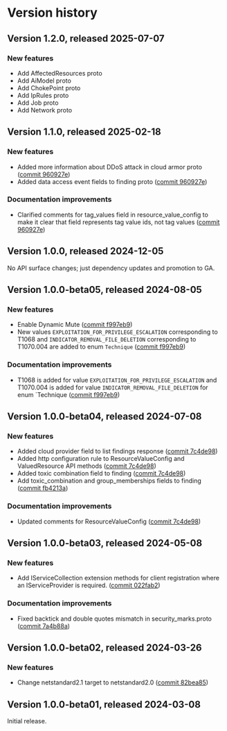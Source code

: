 # Version history

## Version 1.2.0, released 2025-07-07

### New features

- Add AffectedResources proto
- Add AiModel proto
- Add ChokePoint proto
- Add IpRules proto
- Add Job proto
- Add Network proto

## Version 1.1.0, released 2025-02-18

### New features

- Added more information about DDoS attack in cloud armor proto ([commit 960927e](https://github.com/googleapis/google-cloud-dotnet/commit/960927e2a7049e69035e761de9246b76de2bd8ac))
- Added data access event fields to finding proto ([commit 960927e](https://github.com/googleapis/google-cloud-dotnet/commit/960927e2a7049e69035e761de9246b76de2bd8ac))

### Documentation improvements

- Clarified comments for tag_values field in resource_value_config to make it clear that field represents tag value ids, not tag values ([commit 960927e](https://github.com/googleapis/google-cloud-dotnet/commit/960927e2a7049e69035e761de9246b76de2bd8ac))

## Version 1.0.0, released 2024-12-05

No API surface changes; just dependency updates and promotion to GA.

## Version 1.0.0-beta05, released 2024-08-05

### New features

- Enable Dynamic Mute ([commit f997eb9](https://github.com/googleapis/google-cloud-dotnet/commit/f997eb9541b23d209614bb46112641dfd38c6ea6))
- New values `EXPLOITATION_FOR_PRIVILEGE_ESCALATION` corresponding to T1068 and `INDICATOR_REMOVAL_FILE_DELETION` corresponding to T1070.004 are added to enum `Technique` ([commit f997eb9](https://github.com/googleapis/google-cloud-dotnet/commit/f997eb9541b23d209614bb46112641dfd38c6ea6))

### Documentation improvements

- T1068 is added for value `EXPLOITATION_FOR_PRIVILEGE_ESCALATION` and T1070.004 is added for value `INDICATOR_REMOVAL_FILE_DELETION` for enum `Technique ([commit f997eb9](https://github.com/googleapis/google-cloud-dotnet/commit/f997eb9541b23d209614bb46112641dfd38c6ea6))

## Version 1.0.0-beta04, released 2024-07-08

### New features

- Added cloud provider field to list findings response ([commit 7c4de98](https://github.com/googleapis/google-cloud-dotnet/commit/7c4de983db64fe1cf73a409656566a6c68714bb2))
- Added http configuration rule to ResourceValueConfig and ValuedResource API methods ([commit 7c4de98](https://github.com/googleapis/google-cloud-dotnet/commit/7c4de983db64fe1cf73a409656566a6c68714bb2))
- Added toxic combination field to finding ([commit 7c4de98](https://github.com/googleapis/google-cloud-dotnet/commit/7c4de983db64fe1cf73a409656566a6c68714bb2))
- Add toxic_combination and group_memberships fields to finding ([commit fb4213a](https://github.com/googleapis/google-cloud-dotnet/commit/fb4213aecfa69d90b36d862189785131abe8d1c2))

### Documentation improvements

- Updated comments for ResourceValueConfig ([commit 7c4de98](https://github.com/googleapis/google-cloud-dotnet/commit/7c4de983db64fe1cf73a409656566a6c68714bb2))

## Version 1.0.0-beta03, released 2024-05-08

### New features

- Add IServiceCollection extension methods for client registration where an IServiceProvider is required. ([commit 022fab2](https://github.com/googleapis/google-cloud-dotnet/commit/022fab203f28fb9c608972af7f8b83f571ae5694))

### Documentation improvements

- Fixed backtick and double quotes mismatch in security_marks.proto ([commit 7a4b88a](https://github.com/googleapis/google-cloud-dotnet/commit/7a4b88a644382a0dc6d39033de78e49ad1cb0362))

## Version 1.0.0-beta02, released 2024-03-26

### New features

- Change netstandard2.1 target to netstandard2.0 ([commit 82bea85](https://github.com/googleapis/google-cloud-dotnet/commit/82bea850661975b9750ac30753528cc9d2e05240))

## Version 1.0.0-beta01, released 2024-03-08

Initial release.
